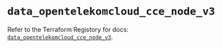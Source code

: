 # `data_opentelekomcloud_cce_node_v3`

Refer to the Terraform Registory for docs: [`data_opentelekomcloud_cce_node_v3`](https://registry.terraform.io/providers/opentelekomcloud/opentelekomcloud/1.35.14/docs/data-sources/cce_node_v3).
